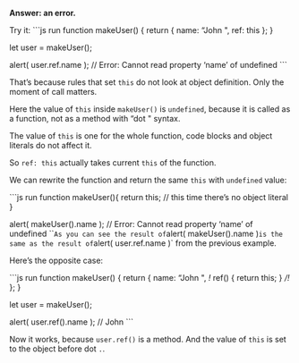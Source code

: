 **Answer: an error.**

Try it: \`\`\`js run function makeUser() { return { name: “John ", ref: this }; }

let user = makeUser();

alert( user.ref.name ); // Error: Cannot read property ‘name’ of undefined \`\`\`

That’s because rules that set `this` do not look at object definition. Only the moment of call matters.

Here the value of `this` inside `makeUser()` is `undefined`, because it is called as a function, not as a method with “dot " syntax.

The value of `this` is one for the whole function, code blocks and object literals do not affect it.

So `ref: this` actually takes current `this` of the function.

We can rewrite the function and return the same `this` with `undefined` value:

\`\`\`js run function makeUser(){ return this; // this time there’s no object literal }

alert( makeUser().name ); // Error: Cannot read property ‘name’ of undefined \`\``As you can see the result of`alert( makeUser().name )`is the same as the result of`alert( user.ref.name )\` from the previous example.

Here’s the opposite case:

\`\`\`js run function makeUser() { return { name: “John ", _!_ ref() { return this; } _/!_ }; }

let user = makeUser();

alert( user.ref().name ); // John \`\`\`

Now it works, because `user.ref()` is a method. And the value of `this` is set to the object before dot `.`.
